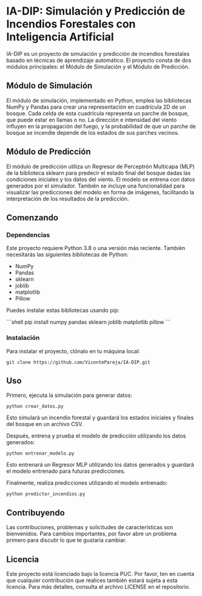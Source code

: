 # IA-DIP: Simulación y Predicción de Incendios Forestales con Inteligencia Artificial

IA-DIP es un proyecto de simulación y predicción de incendios forestales basado en técnicas de aprendizaje automático. El proyecto consta de dos módulos principales: el Módulo de Simulación y el Módulo de Predicción. 

## Módulo de Simulación

El módulo de simulación, implementado en Python, emplea las bibliotecas NumPy y Pandas para crear una representación en cuadrícula 2D de un bosque. Cada celda de esta cuadrícula representa un parche de bosque, que puede estar en llamas o no. La dirección e intensidad del viento influyen en la propagación del fuego, y la probabilidad de que un parche de bosque se incendie depende de los estados de sus parches vecinos.

## Módulo de Predicción

El módulo de predicción utiliza un Regresor de Perceptrón Multicapa (MLP) de la biblioteca sklearn para predecir el estado final del bosque dadas las condiciones iniciales y los datos del viento. El modelo se entrena con datos generados por el simulador. También se incluye una funcionalidad para visualizar las predicciones del modelo en forma de imágenes, facilitando la interpretación de los resultados de la predicción.

## Comenzando

### Dependencias

Este proyecto requiere Python 3.8 o una versión más reciente. También necesitarás las siguientes bibliotecas de Python:

- NumPy
- Pandas
- sklearn
- joblib
- matplotlib
- Pillow

Puedes instalar estas bibliotecas usando pip:

\```shell
pip install numpy pandas sklearn joblib matplotlib pillow
\```

### Instalación

Para instalar el proyecto, clónalo en tu máquina local:

```shell
git clone https://github.com/VicentePareja/IA-DIP.git
```

## Uso

Primero, ejecuta la simulación para generar datos:

```shell
python crear_datos.py
```

Esto simulará un incendio forestal y guardará los estados iniciales y finales del bosque en un archivo CSV.

Después, entrena y prueba el modelo de predicción utilizando los datos generados:

```shell
python entrenar_modelo.py
```

Esto entrenará un Regresor MLP utilizando los datos generados y guardará el modelo entrenado para futuras predicciones.

Finalmente, realiza predicciones utilizando el modelo entrenado:

```shell
python predictor_incendios.py
```

## Contribuyendo

Las contribuciones, problemas y solicitudes de características son bienvenidos. Para cambios importantes, por favor abre un problema primero para discutir lo que te gustaría cambiar.

## Licencia

Este proyecto está licenciado bajo la licencia PUC. Por favor, ten en cuenta que cualquier contribución que realices también estará sujeta a esta licencia. Para más detalles, consulta el archivo LICENSE en el repositorio.
